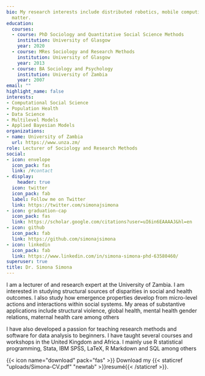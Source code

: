 ```yaml
---
bio: My research interests include distributed robotics, mobile computing and programmable
  matter.
education:
  courses:
  - course: PhD Sociology and Quantitative Social Science Methods
    institution: University of Glasgow
    year: 2020
  - course: MRes Sociology and Research Methods
    institution: University of Glasgow
    year: 2013
  - course: BA Sociology and Psychology
    institution: University of Zambia
    year: 2007
email: ""
highlight_name: false
interests:
- Computational Social Science
- Population Health
- Data Science
- Multilevel Models
- Applied Bayesian Models
organizations:
- name: University of Zambia
  url: https://www.unza.zm/
role: Lecturer of Sociology and Research Methods
social:
- icon: envelope
  icon_pack: fas
  link: /#contact
- display:
    header: true
  icon: twitter
  icon_pack: fab
  label: Follow me on Twitter
  link: https://twitter.com/simonajsimona
- icon: graduation-cap
  icon_pack: fas
  link: https://scholar.google.com/citations?user=uI6in6EAAAAJ&hl=en
- icon: github
  icon_pack: fab
  link: https://github.com/simonajsimona
- icon: linkedin
  icon_pack: fab
  link: https://www.linkedin.com/in/simona-simona-phd-63580460/
superuser: true
title: Dr. Simona Simona
---
```


I am a lecturer of and research expert at the University of Zambia. I am interested in studying structural sources of disparities in social and health outcomes. I also study how emergence properties develop from micro-level actions and interactions within social systems. My areas of substantive applications include structural violence, global health, mental health gender relations, maternal health care among others 

I have also developed a passion for teaching research methods and software for data analysis to beginners. I have taught several courses and workshops in the United Kingdom and Africa. I mainly use R statistical programming, Stata, IBM SPSS, LaTeX, R Markdown and SQL among others

{{< icon name="download" pack="fas" >}} Download my {{< staticref "uploads/Simona-CV.pdf" "newtab" >}}resumé{{< /staticref >}}.
